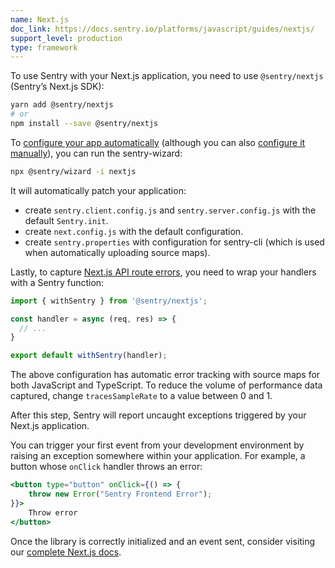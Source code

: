 ```yaml
---
name: Next.js
doc_link: https://docs.sentry.io/platforms/javascript/guides/nextjs/
support_level: production
type: framework
---
```


To use Sentry with your Next.js application, you need to use `@sentry/nextjs` (Sentry’s Next.js SDK):

```bash
yarn add @sentry/nextjs
# or
npm install --save @sentry/nextjs
```

To [configure your app automatically](https://docs.sentry.io/platforms/javascript/guides/nextjs/#configure) (although you can also [configure it manually](https://docs.sentry.io/platforms/javascript/guides/nextjs/manual-setup/)), you can run the sentry-wizard:

```bash
npx @sentry/wizard -i nextjs
```

It will automatically patch your application:

- create `sentry.client.config.js` and `sentry.server.config.js` with the default `Sentry.init`.
- create `next.config.js` with the default configuration.
- create `sentry.properties` with configuration for sentry-cli (which is used when automatically uploading source maps).

Lastly, to capture [Next.js API route errors](https://nextjs.org/docs/api-routes/introduction), you need to wrap your handlers with a Sentry function:

```javascript
import { withSentry } from '@sentry/nextjs';

const handler = async (req, res) => {
  // ...
}

export default withSentry(handler);
```

The above configuration has automatic error tracking with source maps for both JavaScript and TypeScript. To reduce the volume of performance data captured, change `tracesSampleRate` to a value between 0 and 1.

After this step, Sentry will report uncaught exceptions triggered by your Next.js application.

You can trigger your first event from your development environment by raising an exception somewhere within your application. For example, a button whose `onClick` handler throws an error:

```jsx
<button type="button" onClick={() => {
    throw new Error("Sentry Frontend Error");
}}>
    Throw error
</button>
```

Once the library is correctly initialized and an event sent, consider visiting our [complete Next.js docs](https://docs.sentry.io/platforms/javascript/guides/nextjs/).
